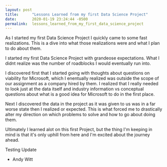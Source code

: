 ```yaml
---
layout: post
title:      "Lessons Learned from my first Data Science Project"
date:       2020-01-19 23:24:44 -0500
permalink:  lessons_learned_from_my_first_data_science_project
---
```



As I started my first Data Science Project I quickly came to some fast realizations. This is a dive into what those realizations were and what I plan to do about them.

I started my first Data Science Project with grandeose expectations. What I didnt realize was the number of roadblocks I would eventually run into.

I discovered first that I started going with thoughts about questions on viability for Microsoft, which I enentually realized was outside the scope of our assignment as a company hired by them. I realized that I really needed to look just at the data itself and industry information vs conceptual questions about what is a good idea for Microsoft to do in the first place. 

Next I discovered the data in the project as it was given to us was in a far worse state then I realized or expected. This is what forced me to drastically alter my direction on which problems to solve and how to go about doing them. 

Ultimately I learned alot on this first Project, but the thing I'm keeping in mind is that it's only uphill from here and I'm excited about the journey ahead.

Testing Update

- Andy Witt


